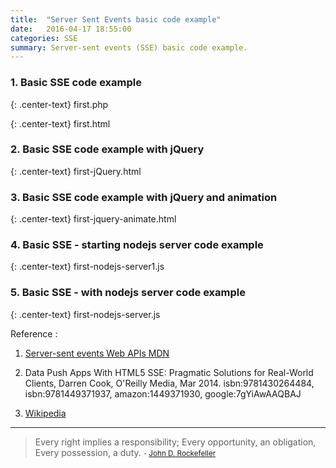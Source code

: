 ```yaml
---
title:  "Server Sent Events basic code example"
date:   2016-04-17 18:55:00
categories: SSE
summary: Server-sent events (SSE) basic code example.
---
```


### 1. Basic SSE code example

{: .center-text}
first.php

<script src="https://gist-it.appspot.com/github/apps-libX/appsse937/blob/dev-master/sse2/first.php?footer=minimal"></script>

{: .center-text}
first.html

<script src="https://gist-it.appspot.com/github/apps-libX/appsse937/blob/dev-master/sse2/first.html?footer=minimal"></script>

### 2. Basic SSE code example with jQuery

{: .center-text}
first-jQuery.html

<script src="https://gist-it.appspot.com/github/apps-libX/appsse937/blob/dev-master/sse2/first-jQuery.html?footer=minimal"></script>

### 3. Basic SSE code example with jQuery and animation

{: .center-text}
first-jquery-animate.html

<script src="https://gist-it.appspot.com/github/apps-libX/appsse937/blob/dev-master/sse2/first-jquery-animate.html?footer=minimal"></script>

### 4. Basic SSE - starting nodejs server code example

{: .center-text}
first-nodejs-server1.js

<script src="https://gist-it.appspot.com/github/apps-libX/appsse937/blob/dev-master/sse2/first-nodejs-server1.js?footer=minimal"></script>

### 5. Basic SSE - with nodejs server code example

{: .center-text}
first-nodejs-server.js

<script src="https://gist-it.appspot.com/github/apps-libX/appsse937/blob/dev-master/sse2/first-nodejs-server.js?footer=minimal"></script>


Reference :

1. [Server-sent events Web APIs MDN](https://developer.mozilla.org/en-US/docs/Web/API/Server-sent_events)

2. Data Push Apps With HTML5 SSE: Pragmatic Solutions for Real-World Clients, Darren Cook, O'Reilly Media, Mar 2014. isbn:9781430264484, isbn:9781449371937, amazon:1449371930, google:7gYiAwAAQBAJ

3. [Wikipedia](https://en.wikipedia.org/wiki/Server-sent_events)


---
> Every right implies a responsibility; Every opportunity, an obligation, Every possession, a duty.
> <small>- [John D. Rockefeller](https://www.brainyquote.com/quotes/quotes/j/johndrock147463.html)</small>